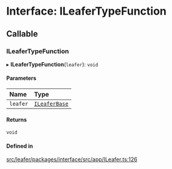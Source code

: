 # Interface: ILeaferTypeFunction

## Callable

### ILeaferTypeFunction

▸ **ILeaferTypeFunction**(`leafer`): `void`

#### Parameters

| Name | Type |
| :------ | :------ |
| `leafer` | [`ILeaferBase`](ILeaferBase.md) |

#### Returns

`void`

#### Defined in

[src/leafer/packages/interface/src/app/ILeafer.ts:126](https://github.com/leaferjs/leafer/blob/c0a3cd1f6ba179c1348a90558ab02097cb535d9a/packages/interface/src/app/ILeafer.ts#L126)
